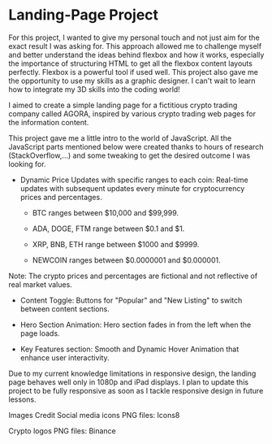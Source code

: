# Landing-Page Project

For this project, I wanted to give my personal touch and not just aim for the exact result I was asking for. This approach allowed me to challenge myself and better understand the ideas behind flexbox and how it works, especially the importance of structuring HTML to get all the flexbox content layouts perfectly. Flexbox is a powerful tool if used well. This project also gave me the opportunity to use my skills as a graphic designer. I can't wait to learn how to integrate my 3D skills into the coding world!

I aimed to create a simple landing page for a fictitious crypto trading company called AGORA, inspired by various crypto trading web pages for the information content.

This project gave me a little intro to the world of JavaScript. All the JavaScript parts mentioned below were created thanks to hours of research (StackOverflow,...) and some tweaking to get the desired outcome I was looking for.

- Dynamic Price Updates with specific ranges to each coin: Real-time updates with subsequent updates every minute for cryptocurrency prices and percentages.
    
    * BTC ranges between $10,000 and $99,999.

    * ADA, DOGE, FTM range between $0.1 and $1.

    * XRP, BNB, ETH range between $1000 and $9999.

    * NEWCOIN ranges between $0.0000001 and $0.000001.

Note: The crypto prices and percentages are fictional and not reflective of real market values.

- Content Toggle: Buttons for "Popular" and "New Listing" to switch between content sections.

- Hero Section Animation: Hero section fades in from the left when the page loads.

- Key Features section: Smooth and Dynamic Hover Animation that enhance user interactivity.


Due to my current knowledge limitations in responsive design, the landing page behaves well only in 1080p and iPad displays. I plan to update this project to be fully responsive as soon as I tackle responsive design in future lessons.

Images Credit
Social media icons PNG files: Icons8

Crypto logos PNG files: Binance

